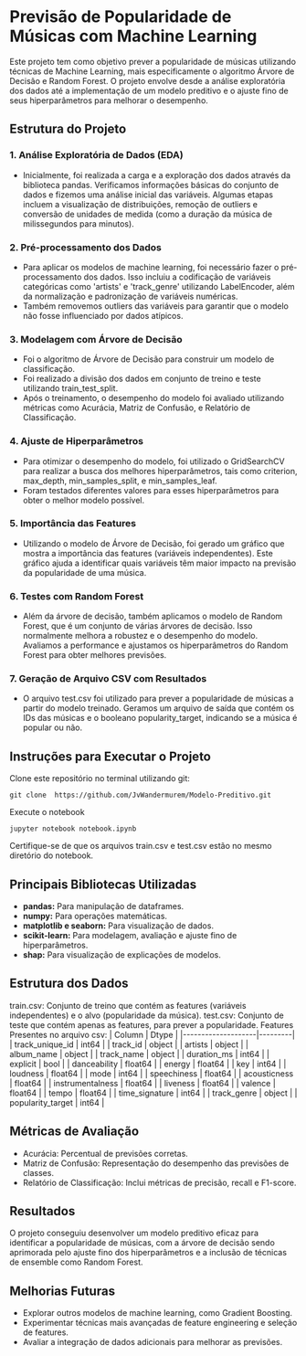 # Previsão de Popularidade de Músicas com Machine Learning

Este projeto tem como objetivo prever a popularidade de músicas utilizando técnicas de Machine Learning, mais especificamente o algoritmo Árvore de Decisão e Random Forest. O projeto envolve desde a análise exploratória dos dados até a implementação de um modelo preditivo e o ajuste fino de seus hiperparâmetros para melhorar o desempenho.

## Estrutura do Projeto
### 1. Análise Exploratória de Dados (EDA)

- Inicialmente, foi realizada a carga e a exploração dos dados através da biblioteca pandas. Verificamos informações básicas do conjunto de dados e fizemos uma análise inicial das variáveis. Algumas etapas incluem a visualização de distribuições, remoção de outliers e conversão de unidades de medida (como a duração da música de milissegundos para minutos).

### 2. Pré-processamento dos Dados

- Para aplicar os modelos de machine learning, foi necessário fazer o pré-processamento dos dados. Isso incluiu a codificação de variáveis categóricas como 'artists' e 'track_genre' utilizando LabelEncoder, além da normalização e padronização de variáveis numéricas.
- Também removemos outliers das variáveis para garantir que o modelo não fosse influenciado por dados atípicos.

### 3. Modelagem com Árvore de Decisão

- Foi o algoritmo de Árvore de Decisão para construir um modelo de classificação.
- Foi realizado a divisão dos dados em conjunto de treino e teste utilizando train_test_split.
- Após o treinamento, o desempenho do modelo foi avaliado utilizando métricas como Acurácia, Matriz de Confusão, e Relatório de Classificação.

### 4. Ajuste de Hiperparâmetros

- Para otimizar o desempenho do modelo, foi utilizado o GridSearchCV para realizar a busca dos melhores hiperparâmetros, tais como criterion, max_depth, min_samples_split, e min_samples_leaf.
- Foram testados diferentes valores para esses hiperparâmetros para obter o melhor modelo possível.

### 5. Importância das Features

- Utilizando o modelo de Árvore de Decisão, foi gerado um gráfico que mostra a importância das features (variáveis independentes). Este gráfico ajuda a identificar quais variáveis têm maior impacto na previsão da popularidade de uma música.

### 6. Testes com Random Forest

- Além da árvore de decisão, também aplicamos o modelo de Random Forest, que é um conjunto de várias árvores de decisão. Isso normalmente melhora a robustez e o desempenho do modelo.
Avaliamos a performance e ajustamos os hiperparâmetros do Random Forest para obter melhores previsões.

### 7. Geração de Arquivo CSV com Resultados

- O arquivo test.csv foi utilizado para prever a popularidade de músicas a partir do modelo treinado. Geramos um arquivo de saída que contém os IDs das músicas e o booleano popularity_target, indicando se a música é popular ou não.

## Instruções para Executar o Projeto

Clone este repositório no terminal utilizando git:

```
git clone  https://github.com/JvWandermurem/Modelo-Preditivo.git
```

Execute o notebook 
```
jupyter notebook notebook.ipynb
```

Certifique-se de que os arquivos train.csv e test.csv estão no mesmo diretório do notebook.

## Principais Bibliotecas Utilizadas

- **pandas:** Para manipulação de dataframes.
- **numpy:** Para operações matemáticas.
- **matplotlib e seaborn:** Para visualização de dados.
- **scikit-learn:** Para modelagem, avaliação e ajuste fino de hiperparâmetros.
- **shap:** Para visualização de explicações de modelos.

## Estrutura dos Dados
train.csv: Conjunto de treino que contém as features (variáveis independentes) e o alvo (popularidade da música).
test.csv: Conjunto de teste que contém apenas as features, para prever a popularidade.
Features Presentes no arquivo csv: 
 | Column             | Dtype   |
|--------------------|---------|
| track_unique_id               | int64   |
| track_id                      | object  |
| artists                       | object  |
| album_name                    | object  |
| track_name                    | object  |
| duration_ms                   | int64   |
| explicit                      | bool    |
| danceability                  | float64 |
| energy                        | float64 |
| key                           | int64   |
| loudness                      | float64 |
| mode                          | int64   |
| speechiness                   | float64 |
| acousticness                  | float64 |
| instrumentalness              | float64 |
| liveness                      | float64 |
| valence                       | float64 |
| tempo                         | float64 |
| time_signature                | int64   |
| track_genre                   | object  |
| popularity_target             | int64   |


## Métricas de Avaliação
- Acurácia: Percentual de previsões corretas.
- Matriz de Confusão: Representação do desempenho das previsões de classes.
- Relatório de Classificação: Inclui métricas de precisão, recall e F1-score.

## Resultados
O projeto conseguiu desenvolver um modelo preditivo eficaz para identificar a popularidade de músicas, com a árvore de decisão sendo aprimorada pelo ajuste fino dos hiperparâmetros e a inclusão de técnicas de ensemble como Random Forest.

## Melhorias Futuras
- Explorar outros modelos de machine learning, como Gradient Boosting.
- Experimentar técnicas mais avançadas de feature engineering e seleção de features.
- Avaliar a integração de dados adicionais para melhorar as previsões.
